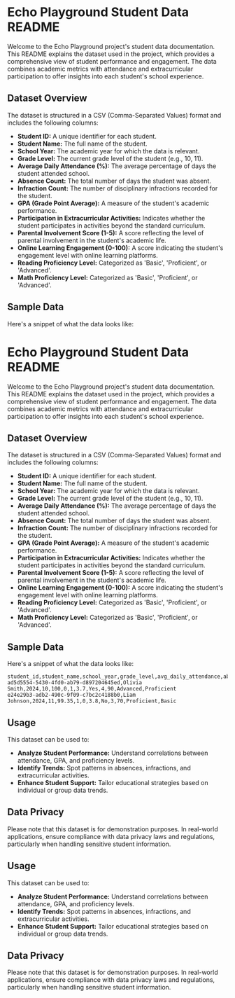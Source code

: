 # Echo Playground Student Data README

Welcome to the Echo Playground project's student data documentation. This README explains the dataset used in the project, which provides a comprehensive view of student performance and engagement. The data combines academic metrics with attendance and extracurricular participation to offer insights into each student's school experience.

## Dataset Overview

The dataset is structured in a CSV (Comma-Separated Values) format and includes the following columns:

- **Student ID:** A unique identifier for each student.
- **Student Name:** The full name of the student.
- **School Year:** The academic year for which the data is relevant.
- **Grade Level:** The current grade level of the student (e.g., 10, 11).
- **Average Daily Attendance (%):** The average percentage of days the student attended school.
- **Absence Count:** The total number of days the student was absent.
- **Infraction Count:** The number of disciplinary infractions recorded for the student.
- **GPA (Grade Point Average):** A measure of the student's academic performance.
- **Participation in Extracurricular Activities:** Indicates whether the student participates in activities beyond the standard curriculum.
- **Parental Involvement Score (1-5):** A score reflecting the level of parental involvement in the student's academic life.
- **Online Learning Engagement (0-100):** A score indicating the student's engagement level with online learning platforms.
- **Reading Proficiency Level:** Categorized as 'Basic', 'Proficient', or 'Advanced'.
- **Math Proficiency Level:** Categorized as 'Basic', 'Proficient', or 'Advanced'.

## Sample Data

Here's a snippet of what the data looks like:

# Echo Playground Student Data README

Welcome to the Echo Playground project's student data documentation. This README explains the dataset used in the project, which provides a comprehensive view of student performance and engagement. The data combines academic metrics with attendance and extracurricular participation to offer insights into each student's school experience.

## Dataset Overview

The dataset is structured in a CSV (Comma-Separated Values) format and includes the following columns:

- **Student ID:** A unique identifier for each student.
- **Student Name:** The full name of the student.
- **School Year:** The academic year for which the data is relevant.
- **Grade Level:** The current grade level of the student (e.g., 10, 11).
- **Average Daily Attendance (%):** The average percentage of days the student attended school.
- **Absence Count:** The total number of days the student was absent.
- **Infraction Count:** The number of disciplinary infractions recorded for the student.
- **GPA (Grade Point Average):** A measure of the student's academic performance.
- **Participation in Extracurricular Activities:** Indicates whether the student participates in activities beyond the standard curriculum.
- **Parental Involvement Score (1-5):** A score reflecting the level of parental involvement in the student's academic life.
- **Online Learning Engagement (0-100):** A score indicating the student's engagement level with online learning platforms.
- **Reading Proficiency Level:** Categorized as 'Basic', 'Proficient', or 'Advanced'.
- **Math Proficiency Level:** Categorized as 'Basic', 'Proficient', or 'Advanced'.

## Sample Data

Here's a snippet of what the data looks like:

```csv
student_id,student_name,school_year,grade_level,avg_daily_attendance,absence_count,infraction_count,gpa,participation_extracurricular,parental_involvement_score,online_learning_engagement,reading_proficiency_level,math_proficiency_level
ad5d5554-5430-4fd0-ab79-d897204645ed,Olivia Smith,2024,10,100,0,1,3.7,Yes,4,90,Advanced,Proficient
e24e29b3-adb2-490c-9f09-c7bc2c4188b0,Liam Johnson,2024,11,99.35,1,0,3.8,No,3,70,Proficient,Basic
```

## Usage

This dataset can be used to:

- **Analyze Student Performance:** Understand correlations between attendance, GPA, and proficiency levels.
- **Identify Trends:** Spot patterns in absences, infractions, and extracurricular activities.
- **Enhance Student Support:** Tailor educational strategies based on individual or group data trends.

## Data Privacy

Please note that this dataset is for demonstration purposes. In real-world applications, ensure compliance with data privacy laws and regulations, particularly when handling sensitive student information.

## Usage

This dataset can be used to:

- **Analyze Student Performance:** Understand correlations between attendance, GPA, and proficiency levels.
- **Identify Trends:** Spot patterns in absences, infractions, and extracurricular activities.
- **Enhance Student Support:** Tailor educational strategies based on individual or group data trends.

## Data Privacy

Please note that this dataset is for demonstration purposes. In real-world applications, ensure compliance with data privacy laws and regulations, particularly when handling sensitive student information.
